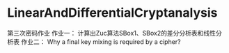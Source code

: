 # LinearAndDifferentialCryptanalysis
第三次密码作业
作业一：
计算出Zuc算法SBox1、SBox2的差分分析表和线性分析表
作业二：
Why a final key mixing is required by a cipher?
